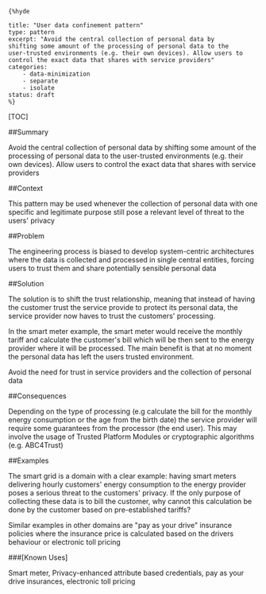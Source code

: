     {%hyde

    title: "User data confinement pattern"
    type: pattern
    excerpt: "Avoid the central collection of personal data by
    shifting some amount of the processing of personal data to the
    user-trusted environments (e.g. their own devices). Allow users to
    control the exact data that shares with service providers"
    categories: 
        - data-minimization
        - separate
        - isolate
    status: draft
    %}

[TOC]

<!--###[Also Known As]-->
<!-- All other names the pattern is known by.-->



##Summary
<!-- One short paragraph summarising the pattern.-->

Avoid the central collection of personal data by shifting some amount
of the processing of personal data to the user-trusted environments
(e.g. their own devices). Allow users to control the exact data that
shares with service providers

##Context
<!-- The situations in which the pattern may apply.-->

This pattern may be used whenever the collection of personal data with
one specific and legitimate purpose still pose a relevant level of
threat to the users' privacy

##Problem
<!-- The problem a pattern addresses, including a list of forces describing why a problem might be difficult to solve.-->

The engineering process is biased to develop system-centric
architectures where the data is collected and processed in single
central entities, forcing users to trust them and share potentially
sensible personal data

##Solution
<!-- A concise description of how the pattern addresses the problem.-->

The solution is to shift the trust relationship, meaning that instead
of having the customer trust the service provide to protect its
personal data, the service provider now haves to trust the customers'
processing.

In the smart meter example, the smart meter would receive the monthly
tariff and calculate the customer's bill which will be then sent to
the energy provider where it will be processed. The main benefit is
that at no moment the personal data has left the users trusted
environment.

<!--goals-->
Avoid the need for trust in service providers and the collection of
personal data

<!--###[Structure]-->
<!--A detailed specification of the structural aspects of the pattern. A class diagram if applicable.-->



<!--###[Implementation]-->
<!--Guidelines for implementing the pattern; code fragments; suggested PETS; policy fragments.-->



##Consequences
<!--The advantages (benefits) and disadvantages (liabilities) of applying the pattern.-->



<!--constraints and consequences-->
Depending on the type of processing (e.g calculate the bill for the
monthly energy consumption or the age from the birth date) the service
provider will require some guarantees from the processor (the end
user). This may involve the usage of Trusted Platform Modules or
cryptographic algorithms (e.g. ABC4Trust)

<!--###[Constraints]-->
<!-- limitations as a consequence of applying the pattern.-->



##Examples
<!--Motivational example to see how the pattern is applied.-->

The smart grid is a domain with a clear example: having smart meters
delivering hourly customers' energy consumption to the energy provider
poses a serious threat to the customers' privacy. If the only purpose
of collecting these data is to bill the customer, why cannot this
calculation be done by the customer based on pre-established tariffs?

Similar examples in other domains are "pay as your drive" insurance
policies where the insurance price is calculated based on the drivers
behaviour or electronic toll pricing

###[Known Uses]
<!-- Pointers to various applications of the pattern.-->

Smart meter, Privacy-enhanced attribute based credentials, pay as your
drive insurances, electronic toll pricing

<!--##See Also-->
<!-- Any pointers to relevant information, not contained in the subfields below.-->



<!--###[Related Patterns]-->
<!-- Supporting and conflicting patterns-->



<!--###[Sources]-->
<!-- References to the original source of the pattern.-->



<!--##General Comments-->
<!-- Separate discussion on the pattern.-->



<!--##Tags-->
<!-- User definable descriptors for additional correlation.-->


